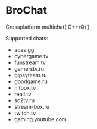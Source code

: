 # BroChat

Crossplatform multichat( C++/Qt ).

Supported chats:

+ aces.gg
+ cybergame.tv
+ funstream.tv
+ gamerstv.ru
+ gipsyteam.ru
+ goodgame.ru
+ hitbox.tv
+ reall.tv
+ sc2tv.ru
+ stream-box.ru
+ twitch.tv
+ gaming.youtube.com
